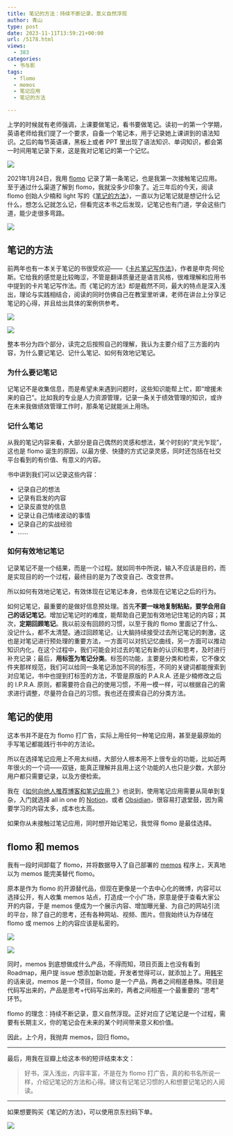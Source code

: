 ```yaml
---
title: 笔记的方法：持续不断记录，意义自然浮现
author: 青山
type: post
date: 2023-11-11T13:59:21+00:00
url: /5178.html
views:
  - 383
categories:
  - 书与影
tags:
  - flomo
  - memos
  - 笔记应用
  - 笔记的方法

---
```

上学的时候就有老师强调，上课要做笔记，看书要做笔记。读初一的第一个学期，英语老师给我们提了一个要求，自备一个笔记本，用于记录她上课讲到的语法知识。之后的每节英语课，黑板上或者 PPT 里出现了语法知识、单词知识，都会第一时间用笔记录下来，这是我对记笔记的第一个记忆。

![](https://huhexian.s3.bitiful.net/2023/11/11/79baa51a71976d055a1748b87d5477b5.webp)

2021年1月24日，我用 [flomo][1] 记录了第一条笔记，也是我第一次接触笔记应用。至于通过什么渠道了解到 flomo，我就没多少印象了。近三年后的今天，阅读 flomo 创始人少楠和 light 写的《[笔记的方法][2]》，一直以为记笔记就是想记什么记什么，想怎么记就怎么记，但看完这本书之后发现，记笔记也有门道，学会这些门道，能少走很多弯路。 

![](https://huhexian.s3.bitiful.net/2023/11/11/5bec3700082d8972361b8435cb01e3c2.webp)

## 笔记的方法

前两年也有一本关于笔记的书很受欢迎——《[卡片笔记写作法][3]》，作者是申克·阿伦斯。它给我的感觉是比较晦涩，不管是翻译质量还是语言风格，很难理解和应用书中提到的卡片笔记写作法。而《笔记的方法》却是截然不同，最大的特点是深入浅出，理论与实践相结合，阅读的同时仿佛自己在教室里听课，老师在讲台上分享记笔记的心得，并且给出具体的案例供参考。

![](https://huhexian.s3.bitiful.net/2023/11/11/cf43c8aa25541b33e545aadb70bf306d.webp)

![](https://huhexian.s3.bitiful.net/2023/11/11/8b1aee7c7ea17a2d66542243de54f500.webp)

整本书分为四个部分，读完之后按照自己的理解，我认为主要介绍了三方面的内容，为什么要记笔记、记什么笔记、如何有效地记笔记。

### 为什么要记笔记

记笔记不是收集信息，而是希望未来遇到问题时，这些知识能帮上忙，即“增援未来的自己”。比如我的专业是人力资源管理，记录一条关于绩效管理的知识，或许在未来我做绩效管理工作时，那条笔记就能派上用场。

### 记什么笔记

从我的笔记内容来看，大部分是自己偶然的灵感和想法，某个时刻的“灵光乍现”，这也是 flomo 诞生的原因，以最方便、快捷的方式记录灵感，同时还包括在社交平台看到的有价值、有意义的内容。

书中讲到我们可以记录这些内容：

  * 记录自己的想法
  * 记录有启发的内容
  * 记录反直觉的信息
  * 记录让自己情绪波动的事情
  * 记录自己的实战经验
  * ……

### 如何有效地记笔记

记录笔记不是一个结果，而是一个过程。就如同书中所说，输入不应该是目的，而是实现目的的一个过程，最终目的是为了改变自己、改变世界。

所以如何有效地记笔记，有效体现在记笔记本身，也体现在记笔记之后的行为。

如何记笔记，最重要的是做好信息预处理。首先**不要一味地复制粘贴，要学会用自己的话记笔记**。增加记笔记时的难度，能帮助自己更加有效地记住笔记的内容；其次，**定期回顾笔记**。我以前没有回顾的习惯，以至于我的 flomo 里面记了什么、没记什么，都不太清楚。通过回顾笔记，让大脑持续接受过去所记笔记的刺激，这也是对笔记进行预处理的重要方法，一方面可以对抗记忆曲线，另一方面可以推动知识内化，在这个过程中，我们可能会对过去的笔记有新的认识和思考，及时进行补充记录；最后，**用标签为笔记分类**。标签的功能，主要是分类和检索，它不像文件夹那样规范，我们可以给同一条笔记添加不同的标签，不同的关键词都能搜索到对应笔记，书中也提到打标签的方法，不管是原版的 P.A.R.A. 还是少楠修改之后的 I.P.R.A. 原则，都需要符合自己的使用习惯，不用一模一样，可以根据自己的需求进行调整，尽量符合自己的习惯。我也还在摸索自己的分类方法。

## 笔记的使用

这本书并不是在为 flomo 打广告，实际上用任何一种笔记应用，甚至是最原始的手写笔记都能践行书中的方法论。

所以在选择笔记应用上不用太纠结，大部分人根本用不上很专业的功能，比如近两年很火的一个词——双链，能真正理解并且用上这个功能的人也只是少数，大部分用户都只需要记录，以及方便检索。

我在《[如何向他人推荐博客和笔记应用？][4]》也说到，使用笔记应用需要从简单到复杂，入门就选择 all in one 的 [Notion][5]，或者 [Obsidian][6]，很容易打退堂鼓，因为需要学习的内容太多，成本也太高。

如果你从未接触过笔记应用，同时想开始记笔记，我觉得 flomo 是最佳选择。

## flomo 和 memos

我有一段时间卸载了 flomo，并将数据导入了自己部署的 [memos][7] 程序上，天真地以为 memos 能完美替代 flomo。

原本是作为 flomo 的开源替代品，但现在更像是一个去中心化的微博，内容可以选择公开，有人收集 memos 站点，打造成一个小广场，原意是便于查看大家公开的内容，于是 memos 便成为一个展示内容、增加曝光量、为自己的网站引流的平台，除了自己的思考，还有各种网站、视频、图片。但我始终认为存储在 flomo 或 memos 上的内容应该是私密的。

![](https://huhexian.s3.bitiful.net/2023/11/11/4c3496696b704453e3af7c42430caad8.webp)

![](https://huhexian.s3.bitiful.net/2023/11/11/1e3c671d4380bb0c22d6e930765e0368.webp)

同时，memos 到底想做成什么产品，不得而知，项目页面上也没有看到 Roadmap，用户提 issue 想添加新功能，开发者觉得可以，就添加上了。用[韩宇][8]的话来说，memos 是一个项目，flomo 是一个产品，两者之间相差悬殊。项目是代码写出来的，产品是思考+代码写出来的，两者之间相差一个最重要的 “思考” 环节。

flomo 的理念：持续不断记录，意义自然浮现。正好对应了记笔记是一个过程，需要有长期主义，你的笔记会在未来的某个时间带来意义和价值。

因此，上个月，我抛弃 memos，回归 flomo。

---

最后，用我在豆瓣上给这本书的短评结束本文：

> 好书，深入浅出，内容丰富，不是在为 flomo 打广告，真的和书名所说一样，介绍记笔记的方法和心得。建议有记笔记习惯的人和想要记笔记的人阅读。 

---

如果想要购买《笔记的方法》，可以使用京东扫码下单。

[![](https://huhexian.s3.bitiful.net/2023/11/12/c5a2dfeb0a6ced17a922bc0dda5023f5.webp)][9]

 [1]: https://flomoapp.com
 [2]: https://book.douban.com/subject/36615020/
 [3]: https://book.douban.com/subject/35503571/
 [4]: https://yinji.org/5089.html
 [5]: https://www.notion.so
 [6]: https://obsidian.md/
 [7]: https://github.com/usememos/memos
 [8]: https://hahaha.cc
 [9]: https://u.jd.com/TsmGdAZ